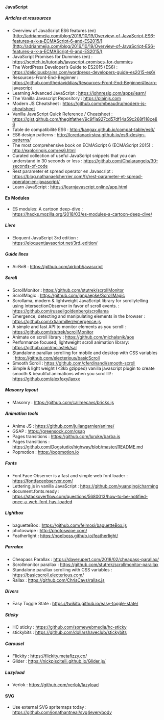 #### JavaScript

##### Articles et ressources
- Overview of JavaScript ES6 features (en) [http://adrianmejia.com/blog/2016/10/19/Overview-of-JavaScript-ES6-features-a-k-a-ECMAScript-6-and-ES2015/](http://adrianmejia.com/blog/2016/10/19/Overview-of-JavaScript-ES6-features-a-k-a-ECMAScript-6-and-ES2015/)
- JavaScript Promises for Dummies (en) : https://scotch.io/tutorials/javascript-promises-for-dummies
- The WordPress Developer’s Guide to ES2015 (ES6) : https://deliciousbrains.com/wordpress-developers-guide-es2015-es6/
- Resources-Front-End-Beginner : https://github.com/thedaviddias/Resources-Front-End-Beginner#learn-javascript
- Learning Advanced JavaScript : https://johnresig.com/apps/learn/
- The Vanilla Javascript Repository : https://plainjs.com
- Modern JS Cheatsheet : https://github.com/mbeaudru/modern-js-cheatsheet
- Vanilla JavaScript Quick Reference / Cheatsheet : https://gist.github.com/thegitfather/9c9f1a927cd57df14a59c268f118ce86
- Table de compatibilité ES6 : http://kangax.github.io/compat-table/es6/
- ES6 design patterns : http://loredanacirstea.github.io/es6-design-patterns/
- The most comprehensive book on ECMAScript 6 (ECMAScript 2015) : http://exploringjs.com/es6.html
- Curated collection of useful JavaScript snippets that you can understand in 30 seconds or less : https://github.com/Chalarangelo/30-seconds-of-code
- Rest parameter et spread operator en Javascript : https://blog.nathanaelcherrier.com/fr/rest-parameter-et-spread-operator-en-javascript/
- Learn JavaScript : https://learnjavascript.online/app.html

####  Es Modules
- ES modules: A cartoon deep-dive : https://hacks.mozilla.org/2018/03/es-modules-a-cartoon-deep-dive/

##### Livre
- Eloquent JavaScript 3rd edition : https://eloquentjavascript.net/3rd_edition/

##### Guide lines
- AirBnB : https://github.com/airbnb/javascript

##### Scroll 
- ScrollMonitor : https://github.com/stutrek/scrollMonitor
- ScrollMagic : https://github.com/janpaepke/ScrollMagic
- Scrollama, modern & lightweight JavaScript library for scrollytelling using IntersectionObserver in favor of scroll events. : https://github.com/russellgoldenberg/scrollama
- Emergence, detecting and manipulating elements in the browser : https://github.com/xtianmiller/emergence.js
- A simple and fast API to monitor elements as you scroll : https://github.com/stutrek/scrollMonitor
- Animate on scroll library : https://github.com/michalsnik/aos
- Performance focused, lightweight scroll animation library: https://github.com/mciastek/sal
- Standalone parallax scrolling for mobile and desktop with CSS variables : https://github.com/electerious/basicScroll
- Smooth Scroll : https://github.com/cferdinandi/smooth-scroll
- Simple & light weight (<3kb gzipped) vanilla javascript plugin to create smooth & beautiful animations when you scrolllll!  : https://github.com/alexfoxy/laxxx

##### Masonry layout 
- Masonry : https://github.com/callmecavs/bricks.js

##### Animation tools
- Anime JS : https://github.com/juliangarnier/anime/
- GSAP : https://greensock.com/gsap
- Pages transitions : https://github.com/luruke/barba.js
- Pages transitions : https://github.com/Dogstudio/highway/blob/master/README.md
- Popmotion : https://popmotion.io

##### Fonts
- Font Face Observer is a fast and simple web font loader : https://fontfaceobserver.com/
- Lettering.js in vanilla JavaScript : https://github.com/yuanqing/charming
- document.fonts.ready : https://stackoverflow.com/questions/5680013/how-to-be-notified-once-a-web-font-has-loaded

##### Lightbox
- baguetteBox : https://github.com/feimosi/baguetteBox.js
- photoswipe : http://photoswipe.com/
- Featherlight : https://noelboss.github.io/featherlight/

##### Parralax
- Cheapass Parallax : https://daverupert.com/2018/02/cheapass-parallax/
- Scrollmonitor parallax : https://github.com/stutrek/scrollmonitor-parallax
- Standalone parallax scrolling with CSS variables : https://basicscroll.electerious.com/
- Rallax : https://github.com/ChrisCavs/rallax.js

##### Divers
- Easy Toggle State : https://twikito.github.io/easy-toggle-state/

##### Sticky
- HC sticky : https://github.com/somewebmedia/hc-sticky
- stickybits : https://github.com/dollarshaveclub/stickybits

##### Carousel
- Flickity : https://flickity.metafizzy.co/
- Glider : https://nickpiscitelli.github.io/Glider.js/

##### Lazyload
- Verlok : https://github.com/verlok/lazyload

#### SVG
- Use external SVG spritemaps today : https://github.com/jonathantneal/svg4everybody
